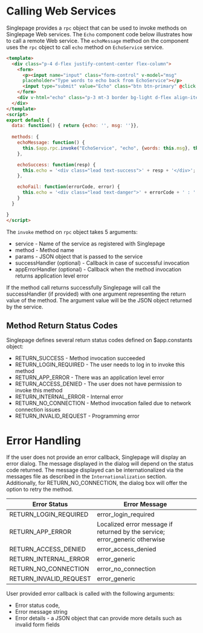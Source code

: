 # Calling Web Services
Singlepage provides a `rpc` object that can be used to invoke methods on Singlepage Web services. The `Echo` component
code below illustrates how to call a remote Web service. The `echoMessage` method on the component uses the `rpc` object 
to call `echo` method on `EchoService` service.
```html
<template>
  <div class="p-4 d-flex justify-content-center flex-column">
    <form>
      <p><input name="input" class="form-control" v-model="msg"
      placeholder="Type words to echo back from EchoService"></p>
      <input type="submit" value="Echo" class="btn btn-primary" @click.prevent.stop="echoMessage">
    </form>
    <div v-html="echo" class="p-3 mt-3 border bg-light d-flex align-items-center justify-content-center"></div>
  </div>
</template>
<script>
export default {
  data: function() { return {echo: '', msg: ''}},
  
  methods: {
    echoMessage: function() {
      this.$app.rpc.invoke("EchoService", "echo", {words: this.msg}, this.echoSuccess, this.echoFail)
    },

    echoSuccess: function(resp) {
      this.echo = '<div class="lead text-success">' + resp + '</div>';
    },

    echoFail: function(errorCode, error) {
      this.echo = '<div class="lead text-danger">' + errorCode + ' : ' + error + '</div>';
    }
  }

}
</script>

```
The `invoke` method on `rpc` object takes 5 arguments:
 * service - Name of the service as registered with Singlepage
 * method - Method name
 * params - JSON object that is passed to the service
 * successHandler (optional) - Callback in case of successful invocation
 * appErrorHandler (optional) - Callback when the method invocation returns application level error

 If the method call returns successfully Singlepage will call the successHandler (if provided) with one argument representing the
 return value of the method. The argument value will be the JSON object returned by the service.

 ## Method Return Status Codes
 Singlepage defines several return status codes defined on $app.constants object:
  * RETURN_SUCCESS - Method invocation succeeded
  * RETURN_LOGIN_REQUIRED - The user needs to log in to invoke this method
  * RETURN_APP_ERROR - There was an application level error
  * RETURN_ACCESS_DENIED - The user does not have permission to invoke this method
  * RETURN_INTERNAL_ERROR - Internal error
  * RETURN_NO_CONNECTION - Method invocation failed due to network connection issues
  * RETURN_INVALID_REQUEST - Programming error

# Error Handling
If the user does not provide an error callback, Singlepage will display an error dialog. The message displayed in the
dialog will depend on the status code returned. The message displayed can be internationalized via the messages file
as described in the `Internationalization` section. Additionally, for RETURN_NO_CONNECTION, the dialog box will offer
the option to retry the method.

|Error Status|Error Message|
|------------|-------------|
|RETURN_LOGIN_REQUIRED|error_login_required|
|RETURN_APP_ERROR|Localized error message if returned by the service; error_generic otherwise|
|RETURN_ACCESS_DENIED|error_access_denied|
|RETURN_INTERNAL_ERROR|error_generic|
|RETURN_NO_CONNECTION|error_no_connection|
|RETURN_INVALID_REQUEST|error_generic|

User provided error callback is called with the following arguments:
 * Error status code, 
 * Error message string
 * Error details - a JSON object that can provide more details such as invalid form fields
